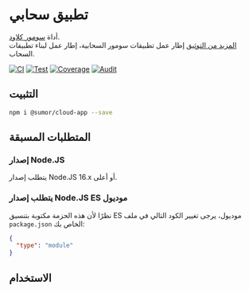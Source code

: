 # تطبيق سحابي

أداة [سومور كلاود](https://sumor.cloud).  
[المزيد من التوثيق](https://sumor.cloud/cloud-app)
إطار عمل تطبيقات سومور السحابية، إطار عمل لبناء تطبيقات السحاب.

[![CI](https://github.com/sumor-cloud/cloud-app/actions/workflows/ci.yml/badge.svg)](https://github.com/sumor-cloud/cloud-app/actions/workflows/ci.yml)
[![Test](https://github.com/sumor-cloud/cloud-app/actions/workflows/ut.yml/badge.svg)](https://github.com/sumor-cloud/cloud-app/actions/workflows/ut.yml)
[![Coverage](https://github.com/sumor-cloud/cloud-app/actions/workflows/coverage.yml/badge.svg)](https://github.com/sumor-cloud/cloud-app/actions/workflows/coverage.yml)
[![Audit](https://github.com/sumor-cloud/cloud-app/actions/workflows/audit.yml/badge.svg)](https://github.com/sumor-cloud/cloud-app/actions/workflows/audit.yml)

## التثبيت

```bash
npm i @sumor/cloud-app --save
```

## المتطلبات المسبقة

### إصدار Node.JS

يتطلب إصدار Node.JS 16.x أو أعلى.

### يتطلب إصدار Node.JS ES موديول

نظرًا لأن هذه الحزمة مكتوبة بتنسيق ES موديول، يرجى تغيير الكود التالي في ملف `package.json` الخاص بك:

```json
{
  "type": "module"
}
```

## الاستخدام
